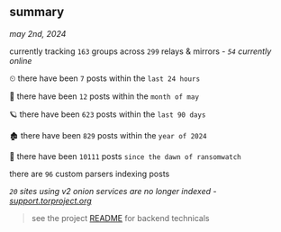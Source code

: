 
## summary
_may 2nd, 2024_

currently tracking `163` groups across `299` relays & mirrors - _`54` currently online_

⏲ there have been `7` posts within the `last 24 hours`

🦈 there have been `12` posts within the `month of may`

🪐 there have been `623` posts within the `last 90 days`

🏚 there have been `829` posts within the `year of 2024`

🦕 there have been `10111` posts `since the dawn of ransomwatch`

there are `96` custom parsers indexing posts

_`20` sites using v2 onion services are no longer indexed - [support.torproject.org](https://support.torproject.org/onionservices/v2-deprecation/)_

> see the project [README](https://github.com/joshhighet/ransomwatch#ransomwatch--) for backend technicals
